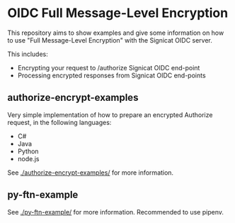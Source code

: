 # OIDC Full Message-Level Encryption

This repository aims to show examples and give some information on how to use "Full Message-Level Encryption" with the Signicat OIDC server.

This includes:

* Encrypting your request to /authorize Signicat OIDC end-point
* Processing encrypted responses from Signicat OIDC end-points

## authorize-encrypt-examples

Very simple implementation of how to prepare an encrypted Authorize request, in the following languages:

* C#
* Java
* Python
* node.js

See [./authorize-encrypt-examples/](./authorize-encrypt-examples/) for more information.

## py-ftn-example

See [./py-ftn-example/](./py-ftn-example/) for more information.
Recommended to use pipenv.